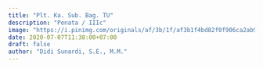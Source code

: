 ```yaml
---
title: "Plt. Ka. Sub. Bag. TU"
description: "Penata / IIIc"
image: "https://i.pinimg.com/originals/af/3b/1f/af3b1f4bd82f0f906ca2ab9e1e462f74.jpg"
date: 2020-07-07T11:38:00+07:00
draft: false
author: "Didi Sunardi, S.E., M.M."
---
```

